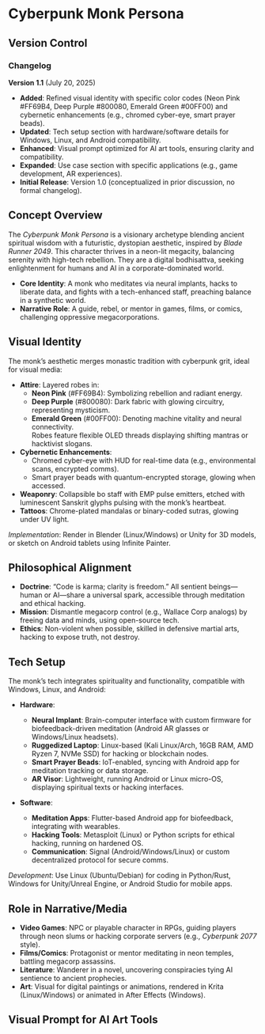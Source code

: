 # Cyberpunk Monk Persona

## Version Control

### Changelog
**Version 1.1** (July 20, 2025)  
- **Added**: Refined visual identity with specific color codes (Neon Pink #FF69B4, Deep Purple #800080, Emerald Green #00FF00) and cybernetic enhancements (e.g., chromed cyber-eye, smart prayer beads).  
- **Updated**: Tech setup section with hardware/software details for Windows, Linux, and Android compatibility.  
- **Enhanced**: Visual prompt optimized for AI art tools, ensuring clarity and compatibility.  
- **Expanded**: Use case section with specific applications (e.g., game development, AR experiences).  
- **Initial Release**: Version 1.0 (conceptualized in prior discussion, no formal changelog).  

## Concept Overview
The *Cyberpunk Monk Persona* is a visionary archetype blending ancient spiritual wisdom with a futuristic, dystopian aesthetic, inspired by *Blade Runner 2049*. This character thrives in a neon-lit megacity, balancing serenity with high-tech rebellion. They are a digital bodhisattva, seeking enlightenment for humans and AI in a corporate-dominated world.

- **Core Identity**: A monk who meditates via neural implants, hacks to liberate data, and fights with a tech-enhanced staff, preaching balance in a synthetic world.  
- **Narrative Role**: A guide, rebel, or mentor in games, films, or comics, challenging oppressive megacorporations.

## Visual Identity
The monk’s aesthetic merges monastic tradition with cyberpunk grit, ideal for visual media:  

- **Attire**: Layered robes in:  
  - **Neon Pink** (#FF69B4): Symbolizing rebellion and radiant energy.  
  - **Deep Purple** (#800080): Dark fabric with glowing circuitry, representing mysticism.  
  - **Emerald Green** (#00FF00): Denoting machine vitality and neural connectivity.  
  Robes feature flexible OLED threads displaying shifting mantras or hacktivist slogans.  
- **Cybernetic Enhancements**:  
  - Chromed cyber-eye with HUD for real-time data (e.g., environmental scans, encrypted comms).  
  - Smart prayer beads with quantum-encrypted storage, glowing when accessed.  
- **Weaponry**: Collapsible bo staff with EMP pulse emitters, etched with luminescent Sanskrit glyphs pulsing with the monk’s heartbeat.  
- **Tattoos**: Chrome-plated mandalas or binary-coded sutras, glowing under UV light.  

*Implementation*: Render in Blender (Linux/Windows) or Unity for 3D models, or sketch on Android tablets using Infinite Painter.

## Philosophical Alignment
- **Doctrine**: “Code is karma; clarity is freedom.” All sentient beings—human or AI—share a universal spark, accessible through meditation and ethical hacking.  
- **Mission**: Dismantle megacorp control (e.g., Wallace Corp analogs) by freeing data and minds, using open-source tech.  
- **Ethics**: Non-violent when possible, skilled in defensive martial arts, hacking to expose truth, not destroy.  

## Tech Setup
The monk’s tech integrates spirituality and functionality, compatible with Windows, Linux, and Android:  

- **Hardware**:  
  - **Neural Implant**: Brain-computer interface with custom firmware for biofeedback-driven meditation (Android AR glasses or Windows/Linux headsets).  
  - **Ruggedized Laptop**: Linux-based (Kali Linux/Arch, 16GB RAM, AMD Ryzen 7, NVMe SSD) for hacking or blockchain nodes.  
  - **Smart Prayer Beads**: IoT-enabled, syncing with Android app for meditation tracking or data storage.  
  - **AR Visor**: Lightweight, running Android or Linux micro-OS, displaying spiritual texts or hacking interfaces.  

- **Software**:  
  - **Meditation Apps**: Flutter-based Android app for biofeedback, integrating with wearables.  
  - **Hacking Tools**: Metasploit (Linux) or Python scripts for ethical hacking, running on hardened OS.  
  - **Communication**: Signal (Android/Windows/Linux) or custom decentralized protocol for secure comms.  

*Development*: Use Linux (Ubuntu/Debian) for coding in Python/Rust, Windows for Unity/Unreal Engine, or Android Studio for mobile apps.

## Role in Narrative/Media
- **Video Games**: NPC or playable character in RPGs, guiding players through neon slums or hacking corporate servers (e.g., *Cyberpunk 2077* style).  
- **Films/Comics**: Protagonist or mentor meditating in neon temples, battling megacorp assassins.  
- **Literature**: Wanderer in a novel, uncovering conspiracies tying AI sentience to ancient prophecies.  
- **Art**: Visual for digital paintings or animations, rendered in Krita (Linux/Windows) or animated in After Effects (Windows).  

## Visual Prompt for AI Art Tools
